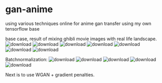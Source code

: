 # gan-anime
using various techniques online for anime gan transfer using my own tensorflow base

base case, result of mixing ghibli movie images with real life landscape.
![download](https://github.com/Kim-matthew-0422/gan-anime/assets/40152283/ab54aa93-21fa-4a88-8f53-3e8af2fd0c9e)
![download](https://github.com/Kim-matthew-0422/gan-anime/assets/40152283/300dc701-656d-4c21-924c-5462f8ade1bc)
![download](https://github.com/Kim-matthew-0422/gan-anime/assets/40152283/3eff655a-196b-4718-90c0-74b6e40d08db)
![download](https://github.com/Kim-matthew-0422/gan-anime/assets/40152283/d9d4c71f-0253-4c22-812b-a8b8b650702c)
![download](https://github.com/Kim-matthew-0422/gan-anime/assets/40152283/1fb66c9e-149f-4fcf-819d-7a42154feb8b)
![download](https://github.com/Kim-matthew-0422/gan-anime/assets/40152283/bf08c0e6-5d41-4962-9ec9-2817809c62d3)
![download](https://github.com/Kim-matthew-0422/gan-anime/assets/40152283/ec72e4a0-54a9-430b-8e14-522d8e0b35ea)

Batchnormalization:
![download](https://github.com/Kim-matthew-0422/gan-anime/assets/40152283/c51377ae-b575-4306-b3e8-1b6f3dd619a2)
![download](https://github.com/Kim-matthew-0422/gan-anime/assets/40152283/33113dbd-d5f7-41fe-95e0-9302f2b00901)
![download](https://github.com/Kim-matthew-0422/gan-anime/assets/40152283/f3f5cc96-5711-43e3-830c-b04badbd4f8f)
![download](https://github.com/Kim-matthew-0422/gan-anime/assets/40152283/2e6a4cbb-f147-4f15-aa85-2c40c73add68)
![download](https://github.com/Kim-matthew-0422/gan-anime/assets/40152283/d2fd7572-853f-4642-a4c4-654a9606192f)


Next is to use WGAN + gradient penalties.
